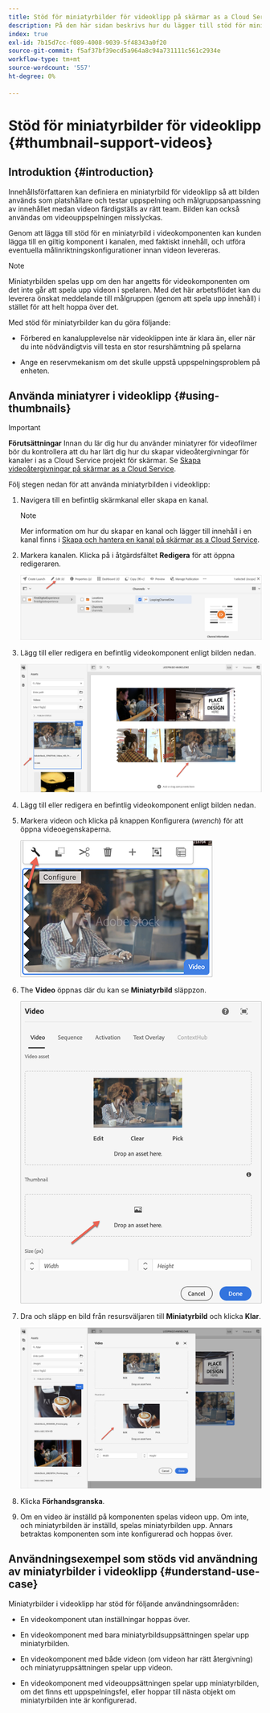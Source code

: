 ```yaml
---
title: Stöd för miniatyrbilder för videoklipp på skärmar as a Cloud Service
description: På den här sidan beskrivs hur du lägger till stöd för miniatyrbilder för videoklipp på skärmar as a Cloud Service.
index: true
exl-id: 7b15d7cc-f089-4008-9039-5f48343a0f20
source-git-commit: f5af37bf39ecd5a964a8c94a731111c561c2934e
workflow-type: tm+mt
source-wordcount: '557'
ht-degree: 0%

---
```


# Stöd för miniatyrbilder för videoklipp {#thumbnail-support-videos}

## Introduktion {#introduction}

Innehållsförfattaren kan definiera en miniatyrbild för videoklipp så att bilden används som platshållare och testar uppspelning och målgruppsanpassning av innehållet medan videon färdigställs av rätt team. Bilden kan också användas om videouppspelningen misslyckas.

Genom att lägga till stöd för en miniatyrbild i videokomponenten kan kunden lägga till en giltig komponent i kanalen, med faktiskt innehåll, och utföra eventuella målinriktningskonfigurationer innan videon levereras.

>[!NOTE]
>Miniatyrbilden spelas upp om den har angetts för videokomponenten om det inte går att spela upp videon i spelaren. Med det här arbetsflödet kan du leverera önskat meddelande till målgruppen (genom att spela upp innehåll) i stället för att helt hoppa över det.

Med stöd för miniatyrbilder kan du göra följande:

* Förbered en kanalupplevelse när videoklippen inte är klara än, eller när du inte nödvändigtvis vill testa en stor resurshämtning på spelarna

* Ange en reservmekanism om det skulle uppstå uppspelningsproblem på enheten.

## Använda miniatyrer i videoklipp {#using-thumbnails}

>[!IMPORTANT]
>**Förutsättningar**
>Innan du lär dig hur du använder miniatyrer för videofilmer bör du kontrollera att du har lärt dig hur du skapar videoåtergivningar för kanaler i as a Cloud Service projekt för skärmar. Se [Skapa videoåtergivningar på skärmar as a Cloud Service](/help/screens-cloud/configuring/creating-screens-video-renditions-cloud-service.md).

Följ stegen nedan för att använda miniatyrbilden i videoklipp:

1. Navigera till en befintlig skärmkanal eller skapa en kanal.

   >[!NOTE]
   >Mer information om hur du skapar en kanal och lägger till innehåll i en kanal finns i [Skapa och hantera en kanal på skärmar as a Cloud Service](https://experienceleague.adobe.com/docs/experience-manager-cloud-service/content/screens-as-cloud-service/create-content/creating-channels-screens-cloud.html?lang=en).

1. Markera kanalen. Klicka på i åtgärdsfältet **Redigera** för att öppna redigeraren.


   ![Redigera-knappen i åtgärdsfältet.](/help/screens-cloud/using-core-product-features/assets/thumbnail-1.png)

1. Lägg till eller redigera en befintlig videokomponent enligt bilden nedan.

   ![Markerad bild av en videoresurs.](/help/screens-cloud/using-core-product-features/assets/thumbnail-2.png)

1. Lägg till eller redigera en befintlig videokomponent enligt bilden nedan.

1. Markera videon och klicka på knappen Konfigurera (*wrench*) för att öppna videoegenskaperna.

   ![Markerad videomateribild med pilen pekande på ikonen Konfigurera, som visas som en skiftnyckel. i verktygsfältet.](/help/screens-cloud/using-core-product-features/assets/thumbnail-3.png)

1. The **Video** öppnas där du kan se **Miniatyrbild** släppzon.

   ![Dialogrutan Video visar en bild av videomaterialet och miniatyrrutan.](/help/screens-cloud/using-core-product-features/assets/thumbnail-4.png)

1. Dra och släpp en bild från resursväljaren till **Miniatyrbild** och klicka **Klar**.

   ![Resursväljaren visas bakom dialogrutan Video med bildresurser som visas i miniatyrrutan.](/help/screens-cloud/using-core-product-features/assets/thumbnail-5.png)

1. Klicka **Förhandsgranska**.

1. Om en video är inställd på komponenten spelas videon upp. Om inte, och miniatyrbilden är inställd, spelas miniatyrbilden upp. Annars betraktas komponenten som inte konfigurerad och hoppas över.

## Användningsexempel som stöds vid användning av miniatyrbilder i videoklipp {#understand-use-case}

Miniatyrbilder i videoklipp har stöd för följande användningsområden:

* En videokomponent utan inställningar hoppas över.

* En videokomponent med bara miniatyrbildsuppsättningen spelar upp miniatyrbilden.

* En videokomponent med både videon (om videon har rätt återgivning) och miniatyruppsättningen spelar upp videon.

* En videokomponent med videouppsättningen spelar upp miniatyrbilden, om det finns ett uppspelningsfel, eller hoppar till nästa objekt om miniatyrbilden inte är konfigurerad.
